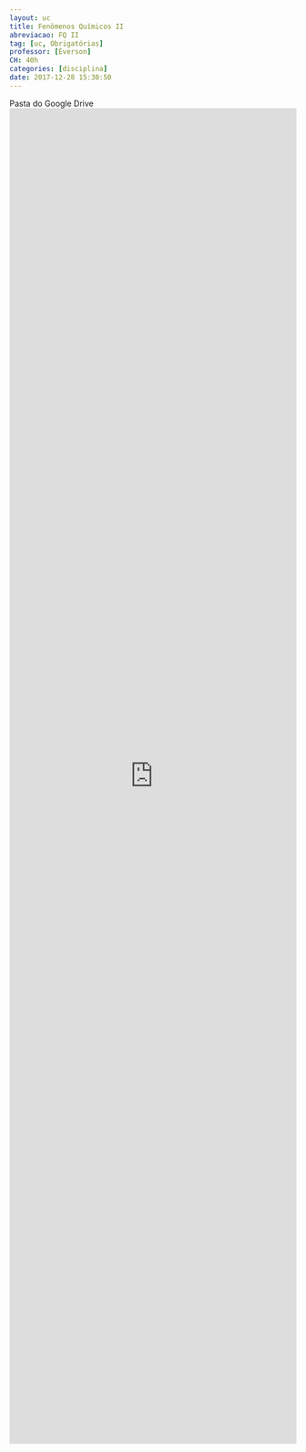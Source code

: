 ```yaml
---
layout: uc
title: Fenômenos Químicos II
abreviacao: FQ II
tag: [uc, Obrigatórias]
professor: [Éverson]
CH: 40h
categories: [disciplina]
date: 2017-12-28 15:30:50
---
```


<div><i id="icon" class="fab fa-google-drive"></i> Pasta do Google Drive</div>

<div>
    <iframe src="https://drive.google.com/embeddedfolderview?id=1W004vdIKRbqJVMv4a5KVJYJGFtPvEOpN#list" style="width:100%; height:60%; border:0;"></iframe>
</div>